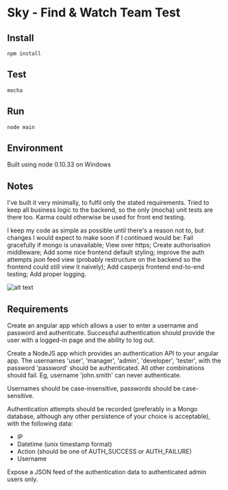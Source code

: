 # Sky - Find & Watch Team Test

## Install

``npm install``

## Test

``mocha``

## Run

``node main``

## Environment

Built using node 0.10.33 on Windows

## Notes

I've built it very minimally, to fulfil only the stated requirements. Tried to keep all business logic to the backend, so the only (mocha) unit tests are there too. Karma could otherwise be used for front end testing.

I keep  my code as simple as possible until there's a reason not to, but changes I would expect to make soon if I continued would be: Fail gracefully if mongo is unavailable; View over https; Create authorisation middleware; Add some nice frontend default styling; improve the auth attempts json feed view (probably restructure on the backend so the frontend could still view it naively); Add casperjs frontend end-to-end testing; Add proper logging.

![alt text](https://github.com/sky-guide/angular-node-test/blob/master/it-compiles.png "It Compiles!")

## Requirements

Create an angular app which allows a user to enter a username and password and authenticate. Successful authentication should provide the user with a logged-in page and the ability to log out.

Create a NodeJS app which provides an authentication API to your angular app. The usernames 'user', 'manager', 'admin', 'developer', 'tester', with the password 'password' should be authenticated. All other combinations should fail. Eg, username 'john.smith' can never authenticate. 

Usernames should be case-insensitive, passwords should be case-sensitive.

Authentication attempts should be recorded (preferably in a Mongo database, although any other persistence of your choice is acceptable), with the following data:
  *	IP
  *	Datetime (unix timestamp format)
  *	Action (should be one of AUTH_SUCCESS or AUTH_FAILURE)
  *	Username

Expose a JSON feed of the authentication data to authenticated admin users only.
